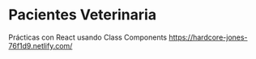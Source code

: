 # Pacientes Veterinaria
Prácticas con React usando Class Components
https://hardcore-jones-76f1d9.netlify.com/
